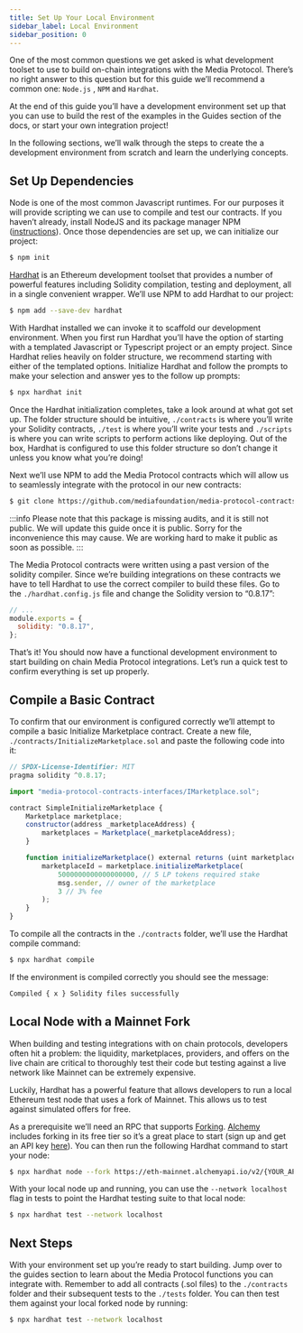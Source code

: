 ```yaml
---
title: Set Up Your Local Environment
sidebar_label: Local Environment
sidebar_position: 0
---
```


One of the most common questions we get asked is what development toolset to use to build on-chain integrations with the Media Protocol. There’s no right answer to this question but for this guide we’ll recommend a common one: `Node.js` , `NPM` and `Hardhat`.

At the end of this guide you’ll have a development environment set up that you can use to build the rest of the examples in the Guides section of the docs, or start your own integration project!

<!-- To get you started as quickly as possible, we have provided the [Quick Start](#quick-start) section below where you can clone a boilerplate and get building. If you prefer to start from scratch and learn the underlying concepts, jump to the [Start from Scratch](#or-start-from-scratch) section. 

## Quick Start

The Media Protocol First Contract Example [boilerplate repo](https://github.com/mediafoundation/media-protocol-first-contract-example) provides a basic Hardhat environment with required imports already pre-loaded for you. You can simply clone it and install the dependencies: 

```bash
git clone https://github.com/mediafoundation/media-protocol-first-contract-example
cd media-protocol-first-contract-example
npm install 
```

Then hop to the [Local Node with a Mainnet Fork](#local-node-with-a-mainnet-fork) section to complete your set up and start developing. 

## Or... Start from Scratch

In the following sections, we’ll walk through the steps to create the same environment set up as the boilerplate from scratch and learn the underlying concepts.   -->

In the following sections, we’ll walk through the steps to create the a development environment from scratch and learn the underlying concepts.

## Set Up Dependencies

Node is one of the most common Javascript runtimes. For our purposes it will provide scripting we can use to compile and test our contracts. If you haven’t already, install NodeJS and its package manager NPM ([instructions](https://docs.npmjs.com/downloading-and-installing-node-js-and-npm)). Once those dependencies are set up, we can initialize our project: 

```bash
$ npm init
```

[Hardhat](https://hardhat.org/) is an Ethereum development toolset that provides a number of powerful features including Solidity compilation, testing and deployment, all in a single convenient wrapper. We’ll use NPM to add Hardhat to our project: 

```bash
$ npm add --save-dev hardhat
```

With Hardhat installed we can invoke it to scaffold our development environment. When you first run Hardhat you’ll have the option of starting with a templated Javascript or Typescript project or an empty project. Since Hardhat relies heavily on folder structure, we recommend starting  with either of the templated options. Initialize Hardhat and follow the prompts to make your selection and answer yes to the follow up prompts:

```bash
$ npx hardhat init
```

Once the Hardhat initialization completes, take a look around at what got set up. The folder structure should be intuitive, `./contracts` is where you’ll write your Solidity contracts, `./test` is where you’ll write your tests and `./scripts` is where you can write scripts to perform actions like deploying. Out of the box, Hardhat is configured to use this folder structure so don’t change it unless you know what you’re doing!

Next we’ll use NPM to add the Media Protocol contracts which will allow us to seamlessly integrate with the protocol in our new contracts:

```bash
$ git clone https://github.com/mediafoundation/media-protocol-contracts-interfaces.git
```
:::info
Please note that this package is missing audits, and it is still not public. We will update this guide once it is public. Sorry for the inconvenience this may cause. We are working hard to make it public as soon as possible.
:::

The Media Protocol contracts were written using a past version of the solidity compiler. Since we’re building integrations on these contracts we have to tell Hardhat to use the correct compiler to build these files. Go to the `./hardhat.config.js` file and change the Solidity version to “0.8.17”: 

```jsx
// ...
module.exports = {
  solidity: "0.8.17",
};
```

That’s it! You should now have a functional development environment to start building on chain Media Protocol integrations. Let’s run a quick test to confirm everything is set up properly. 

## Compile a Basic Contract

To confirm that our environment is configured correctly we’ll attempt to compile a basic Initialize Marketplace contract. Create a new file, `./contracts/InitializeMarketplace.sol` and paste the following code into it<!--  (a detailed guide to this contract can be found [here](./basic/intialize-marketplace)) -->: 


```jsx
// SPDX-License-Identifier: MIT
pragma solidity ^0.8.17;

import "media-protocol-contracts-interfaces/IMarketplace.sol";

contract SimpleInitializeMarketplace {
    Marketplace marketplace;
    constructor(address _marketplaceAddress) {
        marketplaces = Marketplace(_marketplaceAddress);
    }

    function initializeMarketplace() external returns (uint marketplaceId) {
        marketplaceId = marketplace.initializeMarketplace(
            5000000000000000000, // 5 LP tokens required stake
            msg.sender, // owner of the marketplace
            3 // 3% fee
        );
    }
}

```

To compile all the contracts in the `./contracts` folder, we’ll use the Hardhat compile command: 

```bash
$ npx hardhat compile
```

If the environment is compiled correctly you should see the message: 

```bash
Compiled { x } Solidity files successfully
```

## Local Node with a Mainnet Fork

When building and testing integrations with on chain protocols, developers often hit a problem: the liquidity, marketplaces, providers, and offers on the live chain are critical to thoroughly test their code but testing against a live network like Mainnet can be extremely expensive. 

Luckily, Hardhat has a powerful feature that allows developers to run a local Ethereum test node that uses a fork of Mainnet. This allows us to test against simulated offers for free. 

As a prerequisite we’ll need an RPC that supports [Forking](https://hardhat.org/hardhat-network/docs/guides/forking-other-networks). [Alchemy](https://www.alchemy.com/) includes forking in its free tier so it’s a great place to start (sign up and get an API key [here](https://www.alchemy.com/)).  You can then run the following Hardhat command to start your node:

```bash
$ npx hardhat node --fork https://eth-mainnet.alchemyapi.io/v2/{YOUR_API_KEY}
```

With your local node up and running, you can use the `--network localhost` flag in tests to point the Hardhat testing suite to that local node: 

```bash
$ npx hardhat test --network localhost
```

## Next Steps

With your environment set up you’re ready to start building. Jump over to the guides section to learn about the Media Protocol functions you can integrate with. Remember to add all contracts (.sol files) to the `./contracts` folder and their subsequent tests to the `./tests` folder. You can then test them against your local forked node by running: 

```bash
$ npx hardhat test --network localhost
```